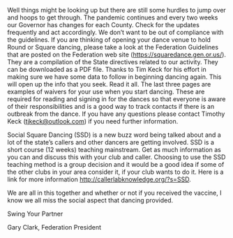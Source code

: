 Well things might be looking up but there are still some hurdles to jump over and hoops to get through.  The pandemic continues and every two weeks our Governor has changes for each County. Check for the updates frequently and act accordingly.  We don’t want to be out of compliance with the guidelines.  If you are thinking of opening your dance venue to hold Round or Square dancing, please take a look at the Federation Guidelines that are posted on the Federation web site (https://squaredance.gen.or.us/). They  are a compilation of the State directives related to our activity. They can be downloaded as a PDF file.   Thanks to Tim Keck for his effort in making sure we have some data to follow in beginning dancing again.  This will open up the info that you seek.  Read it all.  The last three pages are examples of waivers for your use when you start dancing.  These are required for reading and signing in for the dances so that everyone is aware of their responsibilities and is a good way to track contacts if there is an outbreak from the dance.  If you have any questions please contact Timothy Keck (tjkeck@outlook.com) if you need further information.

Social Square Dancing (SSD) is a new buzz word being talked about and a lot of the state’s callers and other dancers are getting involved.  SSD is a short course (12 weeks) teaching mainstream. Get as much information as you can and discuss this with your club and caller. Choosing to use the SSD teaching method is a group decision and it would be a good idea if some of the other clubs in your area consider it, if your club wants to do it. Here is a link for more information http://callerlabknowledge.org/?s=SSD.  

We are all in this together and whether or not if you received the vaccine, I know we all miss the social aspect that dancing provided.

Swing Your Partner

Gary Clark, Federation President
